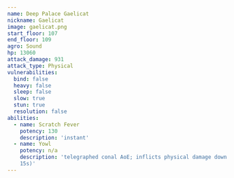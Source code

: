 ```yaml
---
name: Deep Palace Gaelicat
nickname: Gaelicat
image: gaelicat.png
start_floor: 107
end_floor: 109
agro: Sound
hp: 13060
attack_damage: 931
attack_type: Physical
vulnerabilities:
  bind: false
  heavy: false
  sleep: false
  slow: true
  stun: true
  resolution: false
abilities:
  - name: Scratch Fever
    potency: 130
    description: 'instant'
  - name: Yowl
    potency: n/a
    description: 'telegraphed conal AoE; inflicts physical damage down (90%,
    15s)'
---
```

